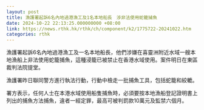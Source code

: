 ```yaml
---
layout: post
title: 漁護署起訴6名內地過港漁工及1名本地船長　涉非法使用蛇籠捕魚
date: 2024-10-22 22:13:25.000000000 +08:00
link: https://news.rthk.hk/rthk/ch/component/k2/1775722-20241022.htm
categories: rthk
---
```


漁護署起訴6名內地過港漁工及一名本地船長，他們涉嫌在喜靈洲附近水域一艘本地漁船上非法使用蛇籠捕魚，這種浸籠已被禁止在香港水域使用。案件明日在東區裁判法院提堂。

漁護署昨日聯同警方進行執法行動，行動中檢走一批捕魚工具，包括蛇籠和絞轆。

署方表示，任何人士在本港水域使用船隻捕魚時，必須要按本地漁船登記證明書上列出的捕魚方法捕魚，違者一經定罪，最高可被判罰款10萬元及監禁六個月。
